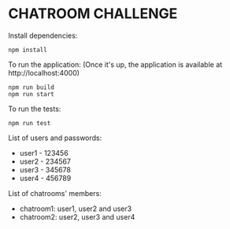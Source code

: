 # CHATROOM CHALLENGE

Install dependencies:
```
npm install
```

To run the application: (Once it's up, the application is available at http://localhost:4000)
```
npm run build
npm run start
```

To run the tests:
```
npm run test
```

List of users and passwords:
- user1 - 123456
- user2 - 234567
- user3 - 345678
- user4 - 456789

List of chatrooms' members:
- chatroom1: user1, user2 and user3
- chatroom2: user2, user3 and user4
